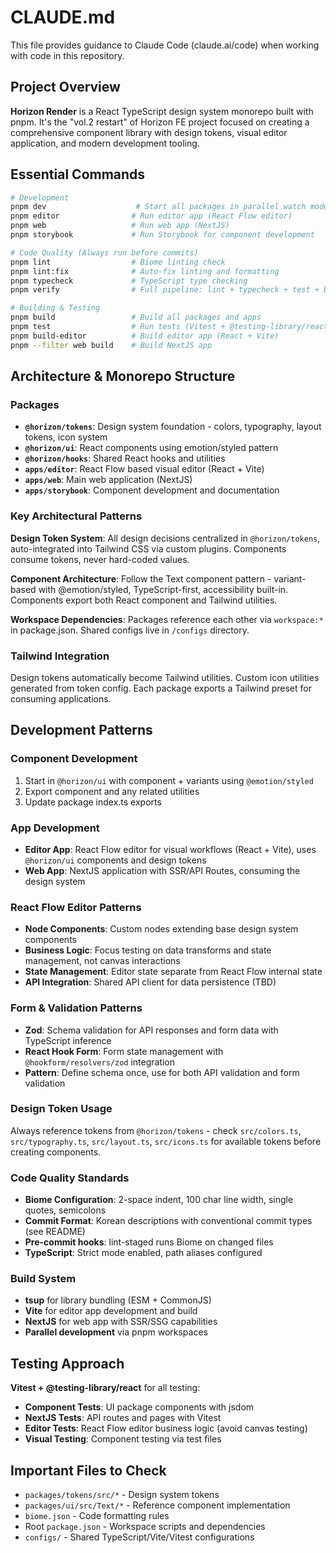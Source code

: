 # CLAUDE.md

This file provides guidance to Claude Code (claude.ai/code) when working with code in this repository.

## Project Overview

**Horizon Render** is a React TypeScript design system monorepo built with pnpm. It's the "vol.2 restart" of Horizon FE project focused on creating a comprehensive component library with design tokens, visual editor application, and modern development tooling.

## Essential Commands

```bash
# Development
pnpm dev                    # Start all packages in parallel watch mode
pnpm editor                # Run editor app (React Flow editor)
pnpm web                   # Run web app (NextJS)
pnpm storybook             # Run Storybook for component development

# Code Quality (Always run before commits)
pnpm lint                  # Biome linting check
pnpm lint:fix              # Auto-fix linting and formatting
pnpm typecheck             # TypeScript type checking
pnpm verify                # Full pipeline: lint + typecheck + test + build

# Building & Testing  
pnpm build                 # Build all packages and apps
pnpm test                  # Run tests (Vitest + @testing-library/react)
pnpm build-editor          # Build editor app (React + Vite)
pnpm --filter web build    # Build NextJS app
```

## Architecture & Monorepo Structure

### Packages
- **`@horizon/tokens`**: Design system foundation - colors, typography, layout tokens, icon system
- **`@horizon/ui`**: React components using emotion/styled pattern
- **`@horizon/hooks`**: Shared React hooks and utilities
- **`apps/editor`**: React Flow based visual editor (React + Vite)
- **`apps/web`**: Main web application (NextJS)
- **`apps/storybook`**: Component development and documentation

### Key Architectural Patterns

**Design Token System**: All design decisions centralized in `@horizon/tokens`, auto-integrated into Tailwind CSS via custom plugins. Components consume tokens, never hard-coded values.

**Component Architecture**: Follow the Text component pattern - variant-based with @emotion/styled, TypeScript-first, accessibility built-in. Components export both React component and Tailwind utilities.

**Workspace Dependencies**: Packages reference each other via `workspace:*` in package.json. Shared configs live in `/configs` directory.

### Tailwind Integration
Design tokens automatically become Tailwind utilities. Custom icon utilities generated from token config. Each package exports a Tailwind preset for consuming applications.

## Development Patterns

### Component Development
1. Start in `@horizon/ui` with component + variants using `@emotion/styled`
2. Export component and any related utilities
3. Update package index.ts exports

### App Development
- **Editor App**: React Flow editor for visual workflows (React + Vite), uses `@horizon/ui` components and design tokens
- **Web App**: NextJS application with SSR/API Routes, consuming the design system

### React Flow Editor Patterns
- **Node Components**: Custom nodes extending base design system components
- **Business Logic**: Focus testing on data transforms and state management, not canvas interactions
- **State Management**: Editor state separate from React Flow internal state
- **API Integration**: Shared API client for data persistence (TBD)

### Form & Validation Patterns
- **Zod**: Schema validation for API responses and form data with TypeScript inference
- **React Hook Form**: Form state management with `@hookform/resolvers/zod` integration
- **Pattern**: Define schema once, use for both API validation and form validation

### Design Token Usage
Always reference tokens from `@horizon/tokens` - check `src/colors.ts`, `src/typography.ts`, `src/layout.ts`, `src/icons.ts` for available tokens before creating components.

### Code Quality Standards
- **Biome Configuration**: 2-space indent, 100 char line width, single quotes, semicolons
- **Commit Format**: Korean descriptions with conventional commit types (see README)
- **Pre-commit hooks**: lint-staged runs Biome on changed files
- **TypeScript**: Strict mode enabled, path aliases configured

### Build System
- **tsup** for library bundling (ESM + CommonJS)  
- **Vite** for editor app development and build
- **NextJS** for web app with SSR/SSG capabilities
- **Parallel development** via pnpm workspaces

## Testing Approach
**Vitest + @testing-library/react** for all testing:
- **Component Tests**: UI package components with jsdom
- **NextJS Tests**: API routes and pages with Vitest 
- **Editor Tests**: React Flow editor business logic (avoid canvas testing)
- **Visual Testing**: Component testing via test files

## Important Files to Check
- `packages/tokens/src/*` - Design system tokens
- `packages/ui/src/Text/*` - Reference component implementation  
- `biome.json` - Code formatting rules
- Root `package.json` - Workspace scripts and dependencies
- `configs/` - Shared TypeScript/Vite/Vitest configurations
